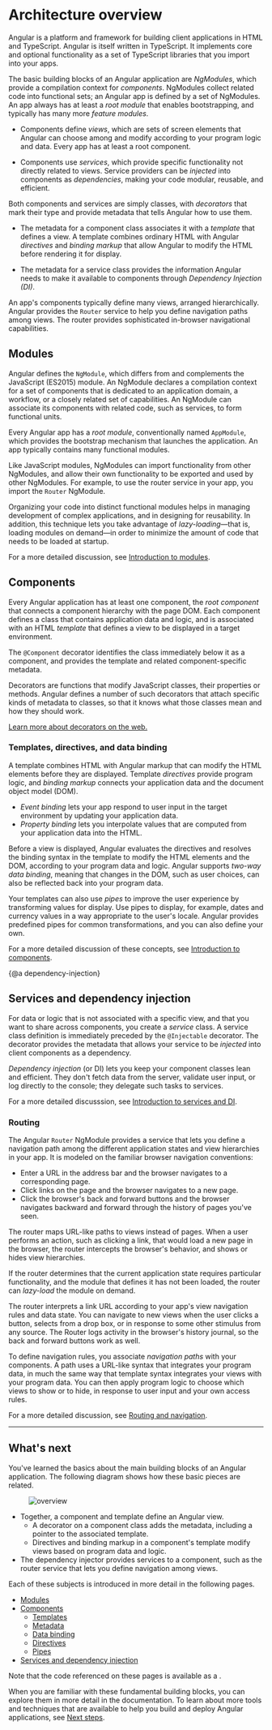 # Architecture overview

Angular is a platform and framework for building client applications in HTML and TypeScript.
Angular is itself written in TypeScript. It implements core and optional functionality as a set of TypeScript libraries that you import into your apps.

The basic building blocks of an Angular application are _NgModules_, which provide a compilation context for _components_. NgModules collect related code into functional sets; an Angular app is defined by a set of NgModules. An app always has at least a _root module_ that enables bootstrapping, and typically has many more _feature modules_.

* Components define *views*, which are sets of screen elements that Angular can choose among and modify according to your program logic and data. Every app has at least a root component.

* Components use *services*, which provide specific functionality not directly related to views. Service providers can be *injected* into components as *dependencies*, making your code modular, reusable, and efficient.

Both components and services are simply classes, with *decorators* that mark their type and provide metadata that tells Angular how to use them.

* The metadata for a component class associates it with a *template* that defines a view. A template combines ordinary HTML with Angular *directives* and *binding markup* that allow Angular to modify the HTML before rendering it for display.

* The metadata for a service class provides the information Angular needs to make it available to components through *Dependency Injection (DI)*.

An app's components typically define many views, arranged hierarchically. Angular provides the `Router` service to help you define navigation paths among views. The router provides sophisticated in-browser navigational capabilities.

## Modules

Angular defines the `NgModule`, which differs from and complements the JavaScript (ES2015) module. An NgModule declares a compilation context for a set of components that is dedicated to an application domain, a workflow, or a closely related set of capabilities. An NgModule can associate its components with related code, such as services, to form functional units.

Every Angular app has a _root module_, conventionally named `AppModule`, which provides the bootstrap mechanism that launches the application. An app typically contains many functional modules.

Like JavaScript modules, NgModules can import functionality from other NgModules, and allow their own functionality to be exported and used by other NgModules. For example, to use the router service in your app, you import the `Router` NgModule.

Organizing your code into distinct functional modules helps in managing development of complex applications, and in designing for reusability. In addition, this technique lets you take advantage of _lazy-loading_&mdash;that is, loading modules on demand&mdash;in order to minimize the amount of code that needs to be loaded at startup.

<div class="l-sub-section">

  For a more detailed discussion, see [Introduction to modules](guide/architecture-modules).

</div>

## Components

Every Angular application has at least one component, the *root component* that connects a component hierarchy with the page DOM. Each component defines a class that contains application data and logic, and is associated with an HTML *template* that defines a view to be displayed in a target environment.

The `@Component` decorator identifies the class immediately below it as a component, and provides the template and related component-specific metadata.

<div class="l-sub-section">

   Decorators are functions that modify JavaScript classes, their properties or methods. Angular defines a number of such decorators that attach specific kinds of metadata to classes, so that it knows what those classes mean and how they should work.

   <a href="https://medium.com/google-developers/exploring-es7-decorators-76ecb65fb841#.x5c2ndtx0">Learn more about decorators on the web.</a>

</div>

### Templates, directives, and data binding

A template combines HTML with Angular markup that can modify the HTML elements before they are displayed.
Template *directives* provide program logic, and *binding markup* connects your application data and the document object model (DOM).

* *Event binding* lets your app respond to user input in the target environment by updating your application data.
* *Property binding* lets you interpolate values that are computed from your application data into the HTML.

Before a view is displayed, Angular evaluates the directives and resolves the binding syntax in the template to modify the HTML elements and the DOM, according to your program data and logic. Angular supports *two-way data binding*, meaning that changes in the DOM, such as user choices, can also be reflected back into your program data.

Your templates can also use *pipes* to improve the user experience by transforming values for display. Use pipes to display, for example, dates and currency values in a way appropriate to the user's locale. Angular provides predefined pipes for common transformations, and you can also define your own.

<div class="l-sub-section">

  For a more detailed discussion of these concepts, see [Introduction to components](guide/architecture-components).

</div>

{@a dependency-injection}


## Services and dependency injection

For data or logic that is not associated with a specific view, and that you want to share across components, you create a *service* class. A service class definition is immediately preceded by the `@Injectable` decorator. The decorator provides the metadata that allows your service to be *injected* into client components as a dependency.

 *Dependency injection* (or DI) lets you keep your component classes lean and efficient. They don't fetch data from the server, validate user input, or log directly to the console; they delegate such tasks to services.

<div class="l-sub-section">

  For a more detailed discusssion, see [Introduction to services and DI](guide/architecture-services).

</div>

### Routing

The Angular `Router` NgModule provides a service that lets you define a navigation path among the different application states and view hierarchies in your app. It is modeled on the familiar browser navigation conventions:

* Enter a URL in the address bar and the browser navigates to a corresponding page.
* Click links on the page and the browser navigates to a new page.
* Click the browser's back and forward buttons and the browser navigates backward and forward through the history of pages you've seen.

The router maps URL-like paths to views instead of pages. When a user performs an action, such as clicking a link, that would load a new page in the browser, the router intercepts the browser's behavior, and shows or hides view hierarchies.

If the router determines that the current application state requires particular functionality, and the module that defines it has not been loaded, the router can _lazy-load_ the module on demand.

The router interprets a link URL according to your app's view navigation rules and data state. You can navigate to new views when the user clicks a button, selects from a drop box, or in response to some other stimulus from any source. The Router logs activity in the browser's history journal, so the back and forward buttons work as well.

To define navigation rules, you associate *navigation paths* with your components. A path uses a URL-like syntax that integrates your program data, in much the same way that template syntax integrates your views with your program data. You can then apply program logic to choose which views to show or to hide, in response to user input and your own access rules.

 <div class="l-sub-section">

   For a more detailed discussion, see [Routing and navigation](guide/router).

 </div>

<hr/>

## What's next

You've learned the basics about the main building blocks of an Angular application. The following diagram shows how these basic pieces are related.

<figure>
  <img src="generated/images/guide/architecture/overview2.png" alt="overview">
</figure>

* Together, a component and template define an Angular view.
  * A decorator on a component class adds the metadata, including a pointer to the associated template.
  * Directives and binding markup in a component's template modify views based on program data and logic.
* The dependency injector provides services to a component, such as the router service that lets you define navigation among views.

Each of these subjects is introduced in more detail in the following pages.

* [Modules](guide/architecture-modules)
* [Components](guide/architecture-components)
  * [Templates](guide/architecture-components#templates-and-views)
  * [Metadata](guide/architecture-components#component-metadata)
  * [Data binding](guide/architecture-components#data-binding)
  * [Directives](guide/architecture-components#directives)
  * [Pipes](guide/architecture-components#pipes)
* [Services and dependency injection](guide/architecture-services)

<div class="l-sub-section">

   Note that the code referenced on these pages is available as a <live-example></live-example>.
</div>

When you are familiar with these fundamental building blocks, you can explore them in more detail in the documentation. To learn about more tools and techniques that are available to help you build and deploy Angular applications, see [Next steps](guide/architecture-next-steps).
</div>
